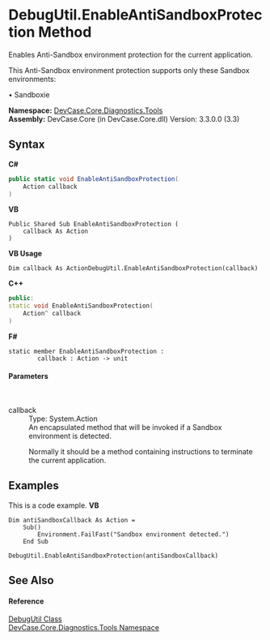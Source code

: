 # DebugUtil.EnableAntiSandboxProtection Method 
 

Enables Anti-Sandbox environment protection for the current application. 

 This Anti-Sandbox environment protection supports only these Sandbox environments: 

 • Sandboxie

**Namespace:**&nbsp;<a href="N_DevCase_Core_Diagnostics_Tools">DevCase.Core.Diagnostics.Tools</a><br />**Assembly:**&nbsp;DevCase.Core (in DevCase.Core.dll) Version: 3.3.0.0 (3.3)

## Syntax

**C#**<br />
``` C#
public static void EnableAntiSandboxProtection(
	Action callback
)
```

**VB**<br />
``` VB
Public Shared Sub EnableAntiSandboxProtection ( 
	callback As Action
)
```

**VB Usage**<br />
``` VB Usage
Dim callback As ActionDebugUtil.EnableAntiSandboxProtection(callback)
```

**C++**<br />
``` C++
public:
static void EnableAntiSandboxProtection(
	Action^ callback
)
```

**F#**<br />
``` F#
static member EnableAntiSandboxProtection : 
        callback : Action -> unit 

```


#### Parameters
&nbsp;<dl><dt>callback</dt><dd>Type: System.Action<br />An encapsulated method that will be invoked if a Sandbox environment is detected. 

 Normally it should be a method containing instructions to terminate the current application.</dd></dl>

## Examples
This is a code example. 
**VB**<br />
``` VB
Dim antiSandboxCallback As Action =
    Sub()
        Environment.FailFast("Sandbox environment detected.")
    End Sub

DebugUtil.EnableAntiSandboxProtection(antiSandboxCallback)
```


## See Also


#### Reference
<a href="T_DevCase_Core_Diagnostics_Tools_DebugUtil">DebugUtil Class</a><br /><a href="N_DevCase_Core_Diagnostics_Tools">DevCase.Core.Diagnostics.Tools Namespace</a><br />